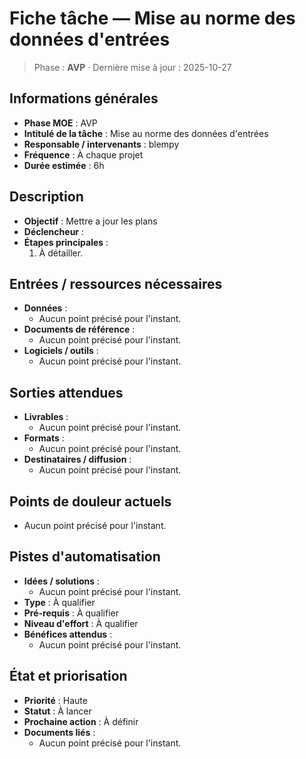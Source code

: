 # Fiche tâche — Mise au norme des données d'entrées

> Phase : **AVP** · Dernière mise à jour : 2025-10-27

## Informations générales

- **Phase MOE** : AVP
- **Intitulé de la tâche** : Mise au norme des données d'entrées
- **Responsable / intervenants** : blempy
- **Fréquence** : À chaque projet
- **Durée estimée** : 6h

## Description

- **Objectif** : Mettre a jour les plans 
- **Déclencheur** : 
- **Étapes principales** :
  1. À détailler.

## Entrées / ressources nécessaires

- **Données** :
  - Aucun point précisé pour l'instant.
- **Documents de référence** :
  - Aucun point précisé pour l'instant.
- **Logiciels / outils** :
  - Aucun point précisé pour l'instant.

## Sorties attendues

- **Livrables** :
  - Aucun point précisé pour l'instant.
- **Formats** :
  - Aucun point précisé pour l'instant.
- **Destinataires / diffusion** :
  - Aucun point précisé pour l'instant.

## Points de douleur actuels

- Aucun point précisé pour l'instant.

## Pistes d'automatisation

- **Idées / solutions** :
  - Aucun point précisé pour l'instant.
- **Type** : À qualifier
- **Pré-requis** : À qualifier
- **Niveau d'effort** : À qualifier
- **Bénéfices attendus** :
  - Aucun point précisé pour l'instant.

## État et priorisation

- **Priorité** : Haute
- **Statut** : À lancer
- **Prochaine action** : À définir
- **Documents liés** :
  - Aucun point précisé pour l'instant.
